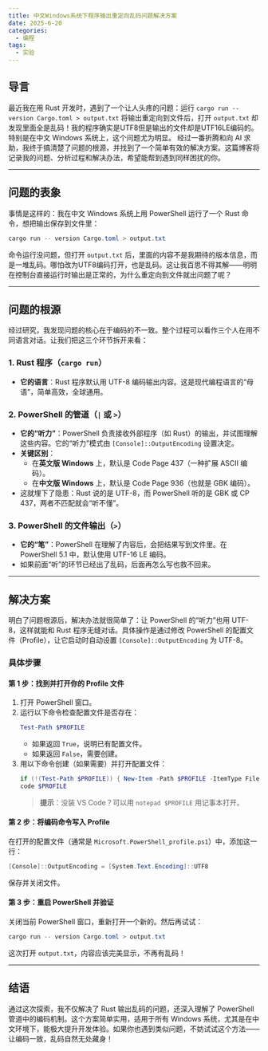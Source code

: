 ```yaml
---
title: 中文Windows系统下程序输出重定向乱码问题解决方案
date: 2025-6-20
categories:
  - 编程
tags:
  - 实验
---
```


## 导言
最近我在用 Rust 开发时，遇到了一个让人头疼的问题：运行 `cargo run -- version Cargo.toml > output.txt` 将输出重定向到文件后，打开 `output.txt` 却发现里面全是乱码！我的程序确实是UTF8但是输出的文件却是UTF16LE编码的。特别是在中文 Windows 系统上，这个问题尤为明显。
经过一番折腾和向 AI 求助，我终于搞清楚了问题的根源，并找到了一个简单有效的解决方案。这篇博客将记录我的问题、分析过程和解决办法，希望能帮到遇到同样困扰的你。

---

## 问题的表象
事情是这样的：我在中文 Windows 系统上用 PowerShell 运行了一个 Rust 命令，想把输出保存到文件里：
```powershell
cargo run -- version Cargo.toml > output.txt
```
命令运行没问题，但打开 `output.txt` 后，里面的内容不是我期待的版本信息，而是一堆乱码。哪怕改为UTF8编码打开，也是乱码。这让我百思不得其解——明明在控制台直接运行时输出是正常的，为什么重定向到文件就出问题了呢？

---

## 问题的根源
经过研究，我发现问题的核心在于编码的不一致。整个过程可以看作三个人在用不同语言对话。让我们把这三个环节拆开来看：

### 1. Rust 程序（`cargo run`）
- **它的语言**：Rust 程序默认用 UTF-8 编码输出内容。这是现代编程语言的“母语”，简单高效，全球通用。

### 2. PowerShell 的管道（`|` 或 `>`）
- **它的“听力”**：PowerShell 负责接收外部程序（如 Rust）的输出，并试图理解这些内容。它的“听力”模式由 `[Console]::OutputEncoding` 设置决定。
- **关键区别**：
  - 在**英文版 Windows** 上，默认是 Code Page 437（一种扩展 ASCII 编码）。
  - 在**中文版 Windows** 上，默认是 Code Page 936（也就是 GBK 编码）。
- 这就埋下了隐患：Rust 说的是 UTF-8，而 PowerShell 听的是 GBK 或 CP 437，两者不匹配就会“听不懂”。

### 3. PowerShell 的文件输出（`>`）
- **它的“笔”**：PowerShell 在理解了内容后，会把结果写到文件里。在 PowerShell 5.1 中，默认使用 UTF-16 LE 编码。
- 如果前面“听”的环节已经出了乱码，后面再怎么写也救不回来。

---

## 解决方案
明白了问题根源后，解决办法就很简单了：让 PowerShell 的“听力”也用 UTF-8，这样就能和 Rust 程序无缝对话。具体操作是通过修改 PowerShell 的配置文件（Profile），让它启动时自动设置 `[Console]::OutputEncoding` 为 UTF-8。

### 具体步骤
#### 第 1 步：找到并打开你的 Profile 文件
1. 打开 PowerShell 窗口。
2. 运行以下命令检查配置文件是否存在：
   ```powershell
   Test-Path $PROFILE
   ```
   - 如果返回 `True`，说明已有配置文件。
   - 如果返回 `False`，需要创建。
3. 用以下命令创建（如果需要）并打开配置文件：
   ```powershell
   if (!(Test-Path $PROFILE)) { New-Item -Path $PROFILE -ItemType File -Force }
   code $PROFILE
   ```
   > **提示**：没装 VS Code？可以用 `notepad $PROFILE` 用记事本打开。

#### 第 2 步：将编码命令写入 Profile
在打开的配置文件（通常是 `Microsoft.PowerShell_profile.ps1`）中，添加这一行：
```powershell
[Console]::OutputEncoding = [System.Text.Encoding]::UTF8
```
保存并关闭文件。

#### 第 3 步：重启 PowerShell 并验证
关闭当前 PowerShell 窗口，重新打开一个新的。然后再试试：
```powershell
cargo run -- version Cargo.toml > output.txt
```
这次打开 `output.txt`，内容应该完美显示，不再有乱码！

---

## 结语
通过这次探索，我不仅解决了 Rust 输出乱码的问题，还深入理解了 PowerShell 管道中的编码机制。这个方案简单实用，适用于所有 Windows 系统，尤其是在中文环境下，能极大提升开发体验。如果你也遇到类似问题，不妨试试这个方法——让编码一致，乱码自然无处藏身！
